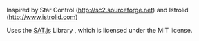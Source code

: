 Inspired by Star Control (http://sc2.sourceforge.net) and Istrolid (http://www.istrolid.com)

Uses the [SAT.js](https://github.com/jriecken/sat-js) Library , which is licensed under the MIT license.
